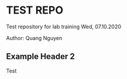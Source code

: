 # TEST REPO

Test repository for lab training Wed, 07.10.2020

Author: Quang Nguyen

## Example Header 2
Test 

